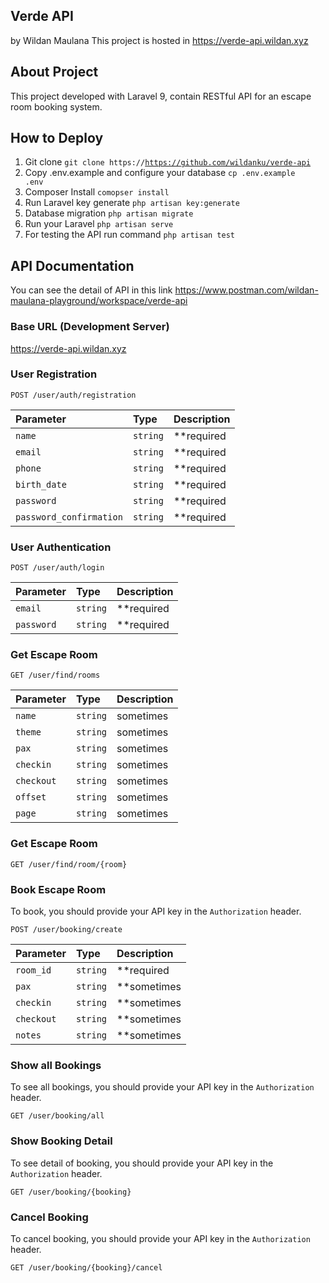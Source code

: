 ## Verde API
<span>by Wildan Maulana</span>
This project is hosted in https://verde-api.wildan.xyz

## About Project

This project developed with Laravel 9, contain RESTful API for an escape room booking system.

## How to Deploy

1. Git clone <code>git clone https://https://github.com/wildanku/verde-api</code>
2. Copy .env.example and configure your database <code>cp .env.example .env</code>
3. Composer Install <code>comopser install</code>
4. Run Laravel key generate <code>php artisan key:generate</code>
5. Database migration <code>php artisan migrate</code>
6. Run your Laravel <code>php artisan serve</code>
7. For testing the API run command <code>php artisan test</code>

## API Documentation
You can see the detail of API in this link https://www.postman.com/wildan-maulana-playground/workspace/verde-api

### Base URL (Development Server)
https://verde-api.wildan.xyz

### User Registration

```http
POST /user/auth/registration
```

| Parameter | Type | Description |
| :--- | :--- | :--- |
| `name` | `string` | **required|string|min:3|max:100**.|
| `email` | `string` | **required|email|unique**.|
| `phone` | `string` | **required|min:6|max:20|unique**.|
| `birth_date` | `string` | **required|date|before:now**.|
| `password` | `string` | **required|string|min:6|max:55|confirmed**.|
| `password_confirmation` | `string` | **required|string|min:6|max:55|confirmed**.|

### User Authentication

```http
POST /user/auth/login
```

| Parameter | Type | Description |
| :--- | :--- | :--- |
| `email` | `string` | **required|email|unique**.|
| `password` | `string` | **required|string|min:6|max:55|confirmed**.|


### Get Escape Room

```http
GET /user/find/rooms
```

| Parameter | Type | Description |
| :--- | :--- | :--- |
| `name` | `string` | sometimes|nullable|min:1|max:55.|
| `theme` | `string` | sometimes|nullable|min:1|max:55.|
| `pax` | `string` | sometimes|nullable|numeric|min:1|max:99.|
| `checkin` | `string` | sometimes|nullable|date|after_or_equal:today.|
| `checkout` | `string` | sometimes|nullbale|date|after:checkin.|
| `offset` | `string` | sometimes|nullable|min:1|max:100.|
| `page` | `string` | sometimes|nullable|min:1.|


### Get Escape Room

```http
GET /user/find/room/{room}
```


### Book Escape Room

To book, you should provide your API key in the `Authorization` header.

```http
POST /user/booking/create
```

| Parameter | Type | Description |
| :--- | :--- | :--- |
| `room_id` | `string` | **required|exists:rooms,id**.|
| `pax` | `string` | **sometimes|nullable|numeric|min:1|max:99**.|
| `checkin` | `string` | **sometimes|nullable|date|after_or_equal:today**.|
| `checkout` | `string` | **sometimes|nullbale|date|after:checkin**.|
| `notes` | `string` | **sometimes|min:3|max:255**.|


### Show all Bookings

To see all bookings, you should provide your API key in the `Authorization` header.

```http
GET /user/booking/all
```

### Show Booking Detail

To see detail of booking, you should provide your API key in the `Authorization` header.

```http
GET /user/booking/{booking}
```


### Cancel Booking

To cancel booking, you should provide your API key in the `Authorization` header.

```http
GET /user/booking/{booking}/cancel
```




